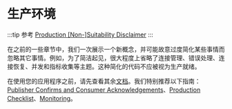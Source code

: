 # 生产环境

:::tip 参考
[Production [Non-]Suitability Disclaimer](https://www.rabbitmq.com/tutorials/tutorial-three-java.html)
:::

在之前的一些章节中，我们一次展示一个新概念，并可能故意过度简化某些事情而忽略其它事情。例如，为了简洁起见，很大程度上省略了连接管理、错误处理、连接恢复、并发和指标收集等主题。这种简化的代码不应被视为生产就绪。

在使用您的应用程序之前，请先查看其余[文档](https://www.rabbitmq.com/documentation.html)。我们特别推荐以下指南：[Publisher Confirms and Consumer Acknowledgements](https://www.rabbitmq.com/confirms.html)、[Production Checklist](https://www.rabbitmq.com/production-checklist.html)、[Monitoring](https://www.rabbitmq.com/monitoring.html)。

